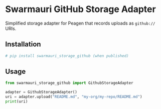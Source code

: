 # Swarmauri GitHub Storage Adapter

Simplified storage adapter for Peagen that records uploads as `github://` URIs.

## Installation

```bash
# pip install swarmauri_storage_github (when published)
```

## Usage

```python
from swarmauri_storage_github import GithubStorageAdapter

adapter = GithubStorageAdapter()
uri = adapter.upload("README.md", "my-org/my-repo/README.md")
print(uri)
```
